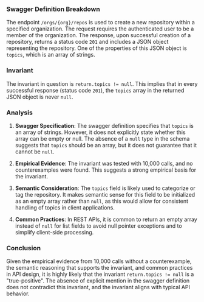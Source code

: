 ### Swagger Definition Breakdown

The endpoint `/orgs/{org}/repos` is used to create a new repository within a specified organization. The request requires the authenticated user to be a member of the organization. The response, upon successful creation of a repository, returns a status code `201` and includes a JSON object representing the repository. One of the properties of this JSON object is `topics`, which is an array of strings.

### Invariant

The invariant in question is `return.topics != null`. This implies that in every successful response (status code `201`), the `topics` array in the returned JSON object is never `null`.

### Analysis

1. **Swagger Specification**: The swagger definition specifies that `topics` is an array of strings. However, it does not explicitly state whether this array can be empty or null. The absence of a `null` type in the schema suggests that `topics` should be an array, but it does not guarantee that it cannot be `null`.

2. **Empirical Evidence**: The invariant was tested with 10,000 calls, and no counterexamples were found. This suggests a strong empirical basis for the invariant.

3. **Semantic Consideration**: The `topics` field is likely used to categorize or tag the repository. It makes semantic sense for this field to be initialized as an empty array rather than `null`, as this would allow for consistent handling of topics in client applications.

4. **Common Practices**: In REST APIs, it is common to return an empty array instead of `null` for list fields to avoid null pointer exceptions and to simplify client-side processing.

### Conclusion

Given the empirical evidence from 10,000 calls without a counterexample, the semantic reasoning that supports the invariant, and common practices in API design, it is highly likely that the invariant `return.topics != null` is a "true-positive". The absence of explicit mention in the swagger definition does not contradict this invariant, and the invariant aligns with typical API behavior.
